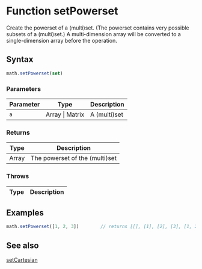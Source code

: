 <!-- Note: This file is automatically generated from source code comments. Changes made in this file will be overridden. -->

# Function setPowerset

Create the powerset of a (multi)set. (The powerset contains very possible subsets of a (multi)set.)
A multi-dimension array will be converted to a single-dimension array before the operation.


## Syntax

```js
math.setPowerset(set)
```

### Parameters

Parameter | Type | Description
--------- | ---- | -----------
`a` | Array &#124; Matrix | A (multi)set

### Returns

Type | Description
---- | -----------
Array | The powerset of the (multi)set


### Throws

Type | Description
---- | -----------


## Examples

```js
math.setPowerset([1, 2, 3])        // returns [[], [1], [2], [3], [1, 2], [1, 3], [2, 3], [1, 2, 3]]
```


## See also

[setCartesian](setCartesian.md)
